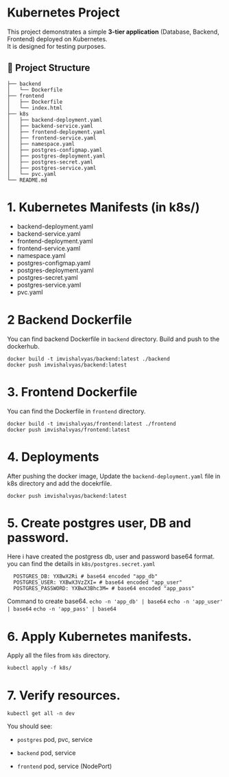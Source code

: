 # Kubernetes Project 

This project demonstrates a simple **3-tier application** (Database, Backend, Frontend) deployed on Kubernetes.  
It is designed for testing purposes.

## 📂 Project Structure
```
├── backend
│   └── Dockerfile
├── frontend
│   ├── Dockerfile
│   └── index.html
├── k8s
│   ├── backend-deployment.yaml
│   ├── backend-service.yaml
│   ├── frontend-deployment.yaml
│   ├── frontend-service.yaml
│   ├── namespace.yaml
│   ├── postgres-configmap.yaml
│   ├── postgres-deployment.yaml
│   ├── postgres-secret.yaml
│   ├── postgres-service.yaml
│   └── pvc.yaml
└── README.md
```

# 1. Kubernetes Manifests (in k8s/)

- backend-deployment.yaml
- backend-service.yaml
- frontend-deployment.yaml
- frontend-service.yaml
- namespace.yaml
- postgres-configmap.yaml
- postgres-deployment.yaml
- postgres-secret.yaml
- postgres-service.yaml
- pvc.yaml


# 2 Backend Dockerfile
You can find backend Dockerfile in `backend` directory. Build and push to the dockerhub.
```
docker build -t imvishalvyas/backend:latest ./backend
docker push imvishalvyas/backend:latest
```

# 3. Frontend Dockerfile
You can find the Dockerfile in `frontend` directory.
```
docker build -t imvishalvyas/frontend:latest ./frontend
docker push imvishalvyas/frontend:latest
```

# 4. Deployments
After pushing the docker image, Update the `backend-deployment.yaml` file in k8s directory and add the docekrfile.
```
docker push imvishalvyas/backend:latest
```

# 5. Create postgres user, DB and password.
Here i have created the postgress db, user and password base64 format. you can find the details in `k8s/postgres.secret.yaml`

```
  POSTGRES_DB: YXBwX2Ri # base64 encoded "app_db"
  POSTGRES_USER: YXBwX3VzZXI= # base64 encoded "app_user"
  POSTGRES_PASSWORD: YXBwX3Bhc3M= # base64 encoded "app_pass"
```

Command to create base64.
`echo -n 'app_db' | base64`
`echo -n 'app_user' | base64`
`echo -n 'app_pass' | base64`


# 6. Apply Kubernetes manifests.
Apply all the files from `k8s` directory.
```
kubectl apply -f k8s/
```

# 7. Verify resources.
```
kubectl get all -n dev
```
You should see:

- `postgres` pod, pvc, service

- `backend` pod, service

- `frontend` pod, service (NodePort)


